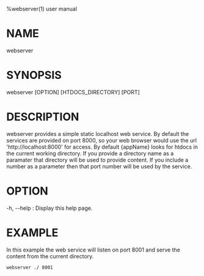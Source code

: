 %webserver(1) user manual

# NAME

webserver

# SYNOPSIS

webserver [OPTION] [HTDOCS_DIRECTORY] [PORT]

# DESCRIPTION

webserver provides a simple static localhost web service. By default the services
are provided on port 8000, so your web browser would use the url
'http://localhost:8000' for access. By default {appName} looks for
htdocs in the current working directory. If you provide a
directory name as a paramater that directory will be used to provide content.
If you include a number as a parameter then that port number will be used by
the service.

# OPTION

-h, --help
: Display this help page.

# EXAMPLE

In this example the web service will listen on port 8001 and serve the content
from the current directory.

~~~
webserver ./ 8001
~~~
  

